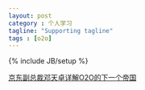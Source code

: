 ```yaml
---
layout: post
category : 个人学习
tagline: "Supporting tagline"
tags : [o2o]
---
```

{% include JB/setup %}

[京东副总裁邓天卓详解O2O的下一个帝国](http://news.pedaily.cn/201509/20150911388180.shtml)
